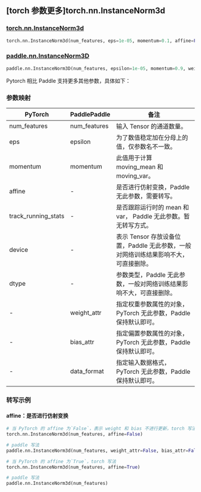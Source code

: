 ## [torch 参数更多]torch.nn.InstanceNorm3d

### [torch.nn.InstanceNorm3d](https://pytorch.org/docs/stable/generated/torch.nn.InstanceNorm3d.html#torch.nn.InstanceNorm3d)

```python
torch.nn.InstanceNorm3d(num_features, eps=1e-05, momentum=0.1, affine=False, track_running_stats=False, device=None, dtype=None)
```

### [paddle.nn.InstanceNorm3D](https://www.paddlepaddle.org.cn/documentation/docs/zh/develop/api/paddle/nn/InstanceNorm3D_cn.html)

```python
paddle.nn.InstanceNorm3D(num_features, epsilon=1e-05, momentum=0.9, weight_attr=None, bias_attr=None, data_format="NCDHW", name=None)
```

Pytorch 相比 Paddle 支持更多其他参数，具体如下：

### 参数映射

| PyTorch             | PaddlePaddle | 备注                                                            |
| ------------------- | ------------ | --------------------------------------------------------------- |
| num_features        | num_features | 输入 Tensor 的通道数量。                                        |
| eps                 | epsilon      | 为了数值稳定加在分母上的值，仅参数名不一致。                    |
| momentum            | momentum     | 此值用于计算 moving_mean 和 moving_var。                        |
| affine              | -            | 是否进行仿射变换，Paddle 无此参数，需要转写。               |
| track_running_stats | -            | 是否跟踪运行时的 mean 和 var， Paddle 无此参数。暂无转写方式。         |
| device              | -            | 表示 Tensor 存放设备位置，Paddle 无此参数，一般对网络训练结果影响不大，可直接删除。  |
| dtype               | -            | 参数类型，Paddle 无此参数，一般对网络训练结果影响不大，可直接删除。         |
| -                   | weight_attr  | 指定权重参数属性的对象，PyTorch 无此参数，Paddle 保持默认即可。 |
| -                   | bias_attr    | 指定偏置参数属性的对象，PyTorch 无此参数，Paddle 保持默认即可。 |
| -                   | data_format  | 指定输入数据格式，PyTorch 无此参数，Paddle 保持默认即可。       |

### 转写示例

#### affine：是否进行仿射变换

```python
# 当 PyTorch 的 affine 为`False`，表示 weight 和 bias 不进行更新，torch 写法
torch.nn.InstanceNorm3d(num_features, affine=False)

# paddle 写法
paddle.nn.InstanceNorm3d(num_features, weight_attr=False, bias_attr=False)

# 当 PyTorch 的 affine 为`True`，torch 写法
torch.nn.InstanceNorm3d(num_features, affine=True)

# paddle 写法
paddle.nn.InstanceNorm3d(num_features)
```
